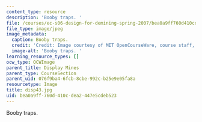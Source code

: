 ```yaml
---
content_type: resource
description: 'Booby traps. '
file: /courses/ec-s06-design-for-demining-spring-2007/bea0a9ff760d410cdea2447e5cdeb523_disp43.jpg
file_type: image/jpeg
image_metadata:
  caption: Booby traps.
  credit: 'Credit: Image courtesy of MIT OpenCourseWare, course staff, and students.'
  image-alt: 'Booby traps. '
learning_resource_types: []
ocw_type: OCWImage
parent_title: Display Mines
parent_type: CourseSection
parent_uid: 076f9ba4-6fcb-8cbe-992c-b25e9e05fa8a
resourcetype: Image
title: disp43.jpg
uid: bea0a9ff-760d-410c-dea2-447e5cdeb523
---
```

Booby traps. 

